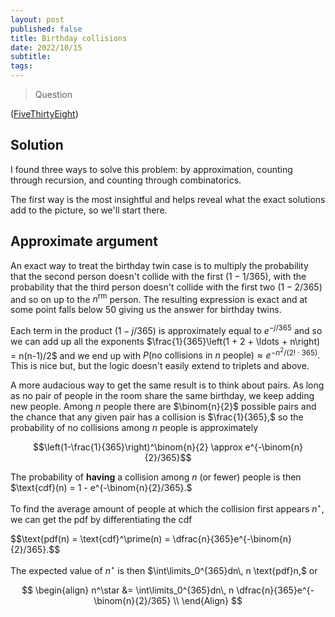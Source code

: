 ```yaml
---
layout: post
published: false
title: Birthday collisions
date: 2022/10/15
subtitle:
tags:
---
```


>Question

<!--more-->

([FiveThirtyEight](URL))

## Solution

I found three ways to solve this problem: by approximation, counting through recursion, and counting through combinatorics.

The first way is the most insightful and helps reveal what the exact solutions add to the picture, so we'll start there.

## Approximate argument

An exact way to treat the birthday twin case is to multiply the probability that the second person doesn't collide with the first $(1-1/365),$ with the probability that the third person doesn't collide with the first two $(1-2/365)$ and so on up to the $n^\text{rm}$ person. The resulting expression is exact and at some point falls below $50%$ giving us the answer for birthday twins.

Each term in the product $(1-j/365)$ is approximately equal to $e^{-j/365}$ and so we can add up all the exponents $\frac{1}{365}\left(1 + 2 + \ldots + n\right) = n(n-1)/2$ and we end up with $P(\text{no collisions in }n\text{ people}) \approx e^{-n^2/(2!\cdot 365)}.$ This is nice but, but the logic doesn't easily extend to triplets and above.

A more audacious way to get the same result is to think about pairs. As long as no pair of people in the room share the same birthday, we keep adding new people. Among $n$ people there are $\binom{n}{2}$ possible pairs and the chance that any given pair has a collision is $\frac{1}{365},$ so the probability of no collisions among $n$ people is approximately

$$\left(1-\frac{1}{365}\right)^\binom{n}{2} \approx e^{-\binom{n}{2}/365}$$

The probability of **having** a collision among $n$ (or fewer) people is then $\text{cdf}(n) = 1 - e^{-\binom{n}{2}/365}.$

To find the average amount of people at which the collision first appears $n^\star$, we can get the $\text{pdf}$ by differentiating the $\text{cdf}$

$$\text{pdf(n) = \text{cdf}^\prime(n) = \dfrac{n}{365}e^{-\binom{n}{2}/365}.$$

The expected value of $n^\star$ is then $\int\limits_0^{365}dn\, n \text{pdf}n,$ or

$$
  \begin{align}
    n^\star &= \int\limits_0^{365}dn\, n \dfrac{n}{365}e^{-\binom{n}{2}/365} \\ 
  \end{Align}
$$

<br>
